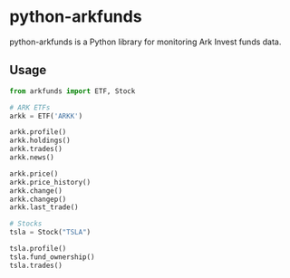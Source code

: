 # python-arkfunds

python-arkfunds is a Python library for monitoring Ark Invest funds data.

## Usage
```python
from arkfunds import ETF, Stock

# ARK ETFs
arkk = ETF('ARKK')

arkk.profile()
arkk.holdings()
arkk.trades()
arkk.news()

arkk.price()
arkk.price_history()
arkk.change()
arkk.changep()
arkk.last_trade()

# Stocks
tsla = Stock("TSLA")

tsla.profile()
tsla.fund_ownership()
tsla.trades()
```